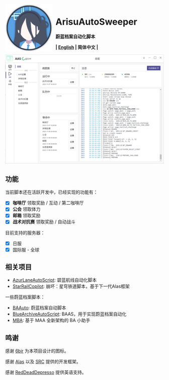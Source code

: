 <img width="150" height="150" align="left" style="float: left; margin: 0 10px 0 0;" alt="AAS icon" src="docs/resources/aas_icon.svg"/>

# ArisuAutoSweeper

**蔚蓝档案自动化脚本**

**| [English](README.en.md) | 简体中文 |**

![gui_cn.png](docs/resources/gui_cn.png)

## 功能

当前脚本还在活跃开发中，已经实现的功能有：

- [x] **咖啡厅** 领取奖励 / 互动 / 第二咖啡厅
- [x] **公会** 领取体力
- [x] **邮箱** 领取奖励
- [x] **战术对抗赛** 领取奖励 / 自动战斗

目前支持的服务器：

- [x] 日服
- [x] 国际服 - 全球

## 相关项目

- [AzurLaneAutoScript](https://github.com/LmeSzinc/AzurLaneAutoScript): 碧蓝航线自动化脚本
- [StarRailCopilot](https://github.com/LmeSzinc/StarRailCopilot): 崩坏：星穹铁道脚本，基于下一代Alas框架

一些蔚蓝档案脚本：

- [BAAuto](https://github.com/RedDeadDepresso/BAAuto): 蔚蓝档案自动脚本
- [BlueArchiveAutoScript](https://github.com/pur1fying/blue_archive_auto_script): BAAS，用于实现蔚蓝档案自动化
- [MBA](https://github.com/MaaAssistantArknights/MBA): 基于 MAA 全新架构的 BA 小助手

## 鸣谢

感谢 [6bir](https://github.com/6bir) 为本项目设计的图标。

感谢 [Alas](https://github.com/LmeSzinc/AzurLaneAutoScript) 以及 [SRC](https://github.com/LmeSzinc/StarRailCopilot)
提供的开发框架。

感谢 [RedDeadDepresso](https://github.com/RedDeadDepresso) 提供英语支持。
